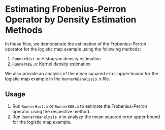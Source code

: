 # Estimating Frobenius-Perron Operator by Density Estimation Methods

In these files, we demonstrate the estimation of the Frobenius-Perron operator for the logistic map example using the following methods:

1. `RunnerHist.m`: Histogram density estimation
2. `RunnerKDE.m`: Kernel density estimation

We also provide an analysis of the mean squared error upper bound for the logistic map example in the `RunnerUBanalysis.m` file.

## Usage

1. Run `RunnerHist.m` or `RunnerKDE.m` to estimate the Frobenius-Perron operator using the respective method.
2. Run `RunnerUBanalysis.m` to analyze the mean squared error upper bound for the logistic map example.
